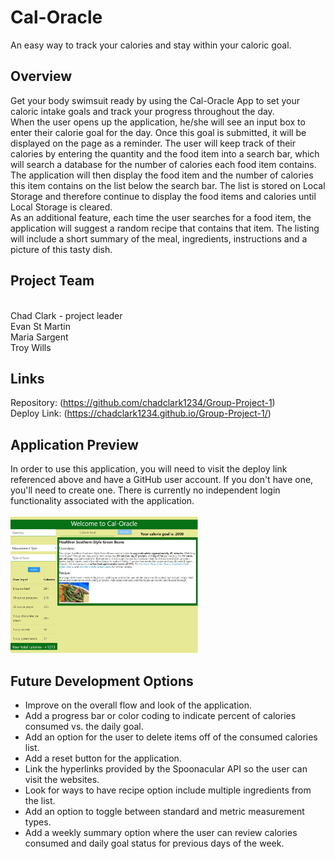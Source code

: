 # Cal-Oracle
An easy way to track your calories and stay within your caloric goal.

## Overview
Get your body swimsuit ready by using the Cal-Oracle App to set your caloric intake goals and track your progress throughout the day.
<br>
When the user opens up the application, he/she will see an input box to enter their calorie goal for the day. Once this goal is submitted, it will be displayed on the page as a reminder. The user will keep track of their calories by entering the quantity and the food item into a search bar, which will search a database for the number of calories each food item contains. The application will then display the food item and the number of calories this item contains on the list below the search bar. The list is stored on Local Storage and therefore continue to display the food items and calories until Local Storage is cleared.
<br>
As an additional feature, each time the user searches for a food item, the application will suggest a random recipe that contains that item. The listing will include a short summary of the meal, ingredients, instructions and a picture of this tasty dish.

## Project Team
<br>
Chad Clark - project leader 
<br>
Evan St Martin
<br>
Maria Sargent
<br>
Troy Wills
<br>

## Links

Repository: (https://github.com/chadclark1234/Group-Project-1)
<br>
Deploy Link: (https://chadclark1234.github.io/Group-Project-1/)

## Application Preview
In order to use this application, you will need to visit the deploy link referenced above and have a GitHub user account. If you don't have one, you'll need to create one. There is currently no independent login functionality associated with the application.
<br>
<br>
<img src="assets/images/Cal-Oracle1.jpg" alt="Cal-Oracle img1" width="300"/>

## Future Development Options
<ul>
    <li>Improve on the overall flow and look of the application.</li>
    <li>Add a progress bar or color coding to indicate percent of calories consumed vs. the daily goal.</li>
    <li>Add an option for the user to delete items off of the consumed calories list.</li>
    <li>Add a reset button for the application.</li>
    <li>Link the hyperlinks provided by the Spoonacular API so the user can visit the websites.</li>
    <li>Look for ways to have recipe option include multiple ingredients from the list.</li>
    <li>Add an option to toggle between standard and metric measurement types.</li>
    <li>Add a weekly summary option where the user can review calories consumed and daily goal status for previous days of the week.</li>
</ul>